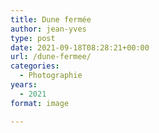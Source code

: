 ```yaml
---
title: Dune fermée
author: jean-yves
type: post
date: 2021-09-18T08:28:21+00:00
url: /dune-fermee/
categories:
  - Photographie
years:
  - 2021
format: image

---
```


